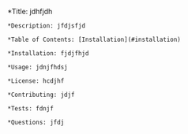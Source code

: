 *Title: jdhfjdh
    
    *Description: jfdjsfjd
    
    *Table of Contents: [Installation](#installation)
    
    *Installation: fjdjfhjd
    
    *Usage: jdnjfhdsj
    
    *License: hcdjhf
    
    *Contributing: jdjf
    
    *Tests: fdnjf
    
    *Questions: jfdj
